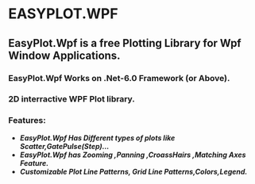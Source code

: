 # EASYPLOT.WPF
## EasyPlot.Wpf is a free Plotting Library for Wpf Window Applications.
### EasyPlot.Wpf Works on .Net-6.0 Framework (or Above).
### 2D interractive WPF Plot library.
### **Features**: 
*  ***EasyPlot.Wpf Has Different types of plots like Scatter,GatePulse(Step)...***     
* ***EasyPlot.Wpf has Zooming ,Panning ,CroassHairs ,Matching Axes Feature.***
* ***Customizable Plot Line Patterns, Grid Line Patterns,Colors,Legend.***
